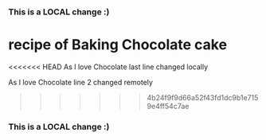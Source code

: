 ### This is a LOCAL change :)
# recipe of Baking Chocolate cake 
<<<<<<< HEAD
As I love Chocolate
last line changed locally

As I love Chocolate line 2 changed remotely
>>>>>>> 4b24f9f9d66a52f43fd1dc9b1e7159e4ff54c7ae
### This is a LOCAL change :)